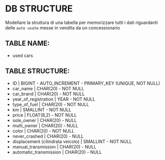# DB STRUCTURE

Modellare la struttura di una tabella per memorizzare tutti i dati
riguardanti delle `auto usate` messe in vendita da un concessionario

## TABLE NAME:

- used cars

## TABLE STRUCTURE:

- ID | BIGINT - AUTO_INCREMENT - PRIMARY_KEY (UNIQUE, NOT NULL)
- car_name | CHAR(20) - NOT NULL
- car_brand | CHAR(20) - NOT NULL
- year_of_registration | YEAR - NOT NULL
- type_of_fuel | CHAR(20) - NOT NULL
- km | SMALLINT - NOT NULL
- price | FLOAT(8,2) - NOT NULL
- sole_owner | CHAR(20) - NULL
- multi_owner | CHAR(20) - NULL
- color | CHAR(20) - NOT NULL
- never_crashed | CHAR(20) - NULL
- displacement (cilindrata veicolo) | SMALLINT - NOT NULL
- manual_transmission | CHAR(20) - NULL
- automatic_transmission | CHAR(20) - NULL

